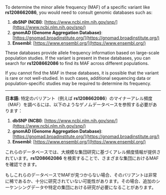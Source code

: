 To determine the minor allele frequency (MAF) of a specific variant like **rs1208662086**, you would need to consult genomic databases such as:

1. **dbSNP (NCBI)**: [https://www.ncbi.nlm.nih.gov/snp/](https://www.ncbi.nlm.nih.gov/snp/)
2. **gnomAD (Genome Aggregation Database)**: [https://gnomad.broadinstitute.org/](https://gnomad.broadinstitute.org/)
3. **Ensembl**: [https://www.ensembl.org/](https://www.ensembl.org/)

These databases provide allele frequency information based on large-scale population studies. If the variant is present in these databases, you can search for **rs1208662086** to find its MAF across different populations.

If you cannot find the MAF in these databases, it is possible that the variant is rare or not well-studied. In such cases, additional sequencing data or population-specific studies may be required to determine its frequency.

---

**日本語:**
特定のバリアント（例えば **rs1208662086**）のマイナーアレル頻度（MAF）を調べるには、以下のようなゲノムデータベースを参照する必要があります：

1. **dbSNP (NCBI)**: [https://www.ncbi.nlm.nih.gov/snp/](https://www.ncbi.nlm.nih.gov/snp/)
2. **gnomAD (Genome Aggregation Database)**: [https://gnomad.broadinstitute.org/](https://gnomad.broadinstitute.org/)
3. **Ensembl**: [https://www.ensembl.org/](https://www.ensembl.org/)

これらのデータベースでは、大規模な集団研究に基づくアレル頻度情報が提供されています。**rs1208662086** を検索することで、さまざまな集団におけるMAFを確認できます。

もしこれらのデータベースでMAFが見つからない場合、そのバリアントは非常に稀であるか、十分に研究されていない可能性があります。その場合、追加のシーケンシングデータや特定の集団における研究が必要になることがあります。